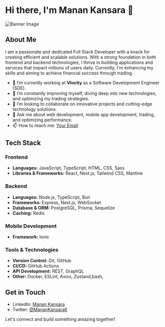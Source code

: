 # Hi there, I'm Manan Kansara 👋

![Banner Image](https://avatars.githubusercontent.com/u/61078118?v=4)

## About Me

I am a passionate and dedicated Full Stack Developer with a knack for creating efficient and scalable solutions. With a strong foundation in both frontend and backend technologies, I thrive in building applications and services that impact millions of users daily. Currently, I'm enhancing my skills and aiming to achieve financial success through trading.

- 🔭 I’m currently working at **Vlocity** as a Software Development Engineer (SDE).
- 🌱 I’m constantly improving myself, diving deep into new technologies, and optimizing my trading strategies.
- 👯 I’m looking to collaborate on innovative projects and cutting-edge technology solutions.
- 💬 Ask me about web development, mobile app development, trading, and optimizing performance.
- 📫 How to reach me: [Your Email](mailto:memanankansara@gmail.com)

## Tech Stack

### Frontend
- **Languages:** JavaScript, TypeScript, HTML, CSS, Sass
- **Libraries & Frameworks:** React, Next.js, Tailwind CSS, Mantine

### Backend
- **Languages:** Node.js, TypeScript, Bun
- **Frameworks:** Express, Next.js, WebSocket
- **Database & ORM:** PostgreSQL, Prisma, Sequelize
- **Caching:** Redis

### Mobile Development
- **Framework:** Ionic

### Tools & Technologies
- **Version Control:** Git, GitHub
- **CI/CD:** GitHub Actions
- **API Development:** REST, GraphQL
- **Other:** Docker, ESLint, Axios, Zustand,bash,


## Get in Touch

- LinkedIn: [Manan Kansara](https://www.linkedin.com/in/manan-kansara-827654279/)
- Twitter: [@MananKansara6](https://x.com/MananKansara6)


Let's connect and build something amazing together!
